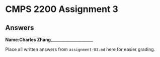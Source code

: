 # CMPS 2200 Assignment 3
## Answers

**Name:**__Charles Zhang_______________________


Place all written answers from `assignment-03.md` here for easier grading.

